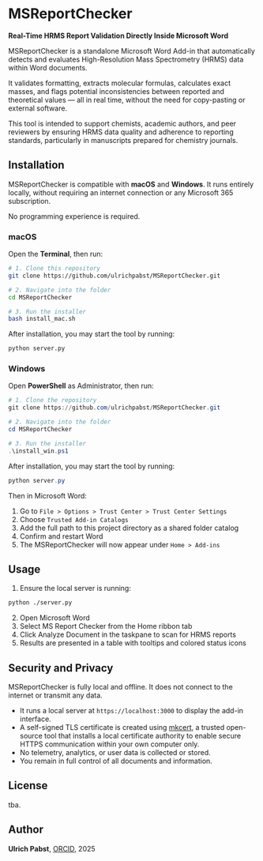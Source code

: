 # MSReportChecker

**Real-Time HRMS Report Validation Directly Inside Microsoft Word**

MSReportChecker is a standalone Microsoft Word Add-in that automatically detects and evaluates High-Resolution Mass Spectrometry (HRMS) data within Word documents.

It validates formatting, extracts molecular formulas, calculates exact masses, and flags potential inconsistencies between reported and theoretical values — all in real time, without the need for copy-pasting or external software.

This tool is intended to support chemists, academic authors, and peer reviewers by ensuring HRMS data quality and adherence to reporting standards, particularly in manuscripts prepared for chemistry journals.


## Installation

MSReportChecker is compatible with **macOS** and **Windows**. It runs entirely locally, without requiring an internet connection or any Microsoft 365 subscription.

No programming experience is required.


### macOS

Open the **Terminal**, then run:

```bash
# 1. Clone this repository
git clone https://github.com/ulrichpabst/MSReportChecker.git

# 2. Navigate into the folder
cd MSReportChecker

# 3. Run the installer
bash install_mac.sh
```
After installation, you may start the tool by running:
```bash
python server.py
```

### Windows

Open **PowerShell** as Administrator, then run:

```powershell
# 1. Clone the repository
git clone https://github.com/ulrichpabst/MSReportChecker.git

# 2. Navigate into the folder
cd MSReportChecker

# 3. Run the installer
.\install_win.ps1
```
After installation, you may start the tool by running:
```powershell
python server.py
```

Then in Microsoft Word:
1.	Go to `File > Options > Trust Center > Trust Center Settings`
2.	Choose `Trusted Add-in Catalogs`
3.	Add the full path to this project directory as a shared folder catalog
4.	Confirm and restart Word
5.	The MSReportChecker will now appear under `Home > Add-ins`


## Usage

1.  Ensure the local server is running:
```bash
python ./server.py
```
2.	Open Microsoft Word
3.	Select MS Report Checker from the Home ribbon tab
4.	Click Analyze Document in the taskpane to scan for HRMS reports
5.	Results are presented in a table with tooltips and colored status icons

## Security and Privacy

MSReportChecker is fully local and offline. It does not connect to the internet or transmit any data.
-	It runs a local server at `https://localhost:3000` to display the add-in interface.
-	A self-signed TLS certificate is created using [mkcert](https://github.com/FiloSottile/mkcert), a trusted open-source tool that installs a local certificate authority to enable secure HTTPS communication within your own computer only.
-	No telemetry, analytics, or user data is collected or stored.
-	You remain in full control of all documents and information.

## License

tba.

## Author

**Ulrich Pabst**, [ORCID](https://orcid.org/0009-0007-0529-0720), 2025
